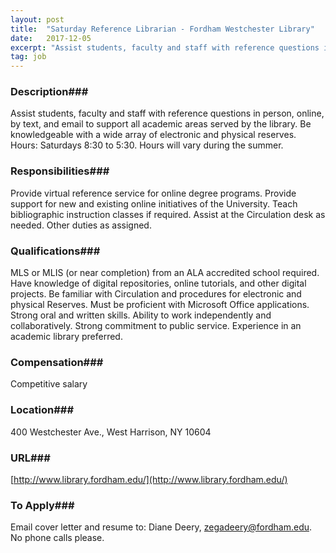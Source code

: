 ```yaml
---
layout: post
title:  "Saturday Reference Librarian - Fordham Westchester Library"
date:   2017-12-05
excerpt: "Assist students, faculty and staff with reference questions in person, online, by text, and email to support all academic areas served by the library.  Be knowledgeable with a wide array of electronic and physical reserves.  Hours: Saturdays 8:30 to 5:30.  Hours will vary during the summer."
tag: job
---
```


### Description###

Assist students, faculty and staff with reference questions in person, online, by text, and email to support all academic areas served by the library.  Be knowledgeable with a wide array of electronic and physical reserves.  Hours: Saturdays 8:30 to 5:30.  Hours will vary during the summer.


### Responsibilities###

Provide virtual reference service for online degree programs.  Provide support for new and existing online initiatives of the University.  Teach bibliographic instruction classes if required.  Assist at the Circulation desk as needed.  Other duties as assigned.


### Qualifications###

MLS or MLIS (or near completion) from an ALA accredited school required.  Have knowledge of digital repositories, online tutorials, and other digital projects.  Be familiar with Circulation and procedures for electronic and physical Reserves.  Must be proficient with Microsoft Office applications. Strong oral and written skills. Ability to work independently and collaboratively.  Strong commitment to public service.  Experience in an academic library preferred.


### Compensation###

Competitive salary


### Location###

400 Westchester Ave., West Harrison, NY 10604


### URL###

[http://www.library.fordham.edu/](http://www.library.fordham.edu/)

### To Apply###

Email cover letter and resume to: Diane Deery, zegadeery@fordham.edu.  No phone calls please.





